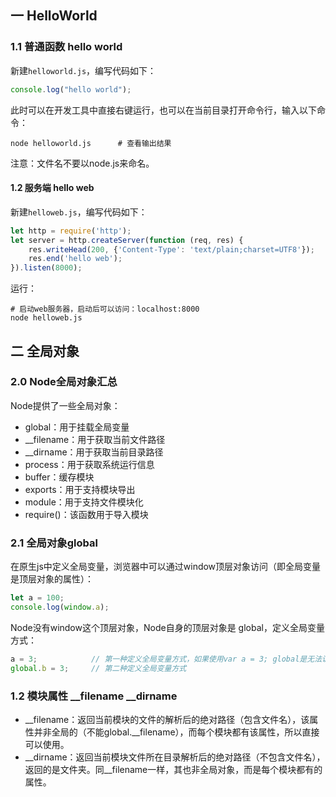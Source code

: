 ## 一 HelloWorld

### 1.1 普通函数 hello world

新建`helloworld.js`，编写代码如下：
```js
console.log("hello world");
```

此时可以在开发工具中直接右键运行，也可以在当前目录打开命令行，输入以下命令：
```
node helloworld.js      # 查看输出结果
```

注意：文件名不要以node.js来命名。

#### 1.2 服务端 hello web

新建`helloweb.js`，编写代码如下：

```js
let http = require('http');
let server = http.createServer(function (req, res) {
    res.writeHead(200, {'Content-Type': 'text/plain;charset=UTF8'});
    res.end('hello web');
}).listen(8000);
```

运行：
```
# 启动web服务器，启动后可以访问：localhost:8000
node helloweb.js
```

## 二 全局对象

### 2.0 Node全局对象汇总

Node提供了一些全局对象：
- global：用于挂载全局变量
- __filename：用于获取当前文件路径
- __dirname：用于获取当前目录路径
- process：用于获取系统运行信息
- buffer：缓存模块
- exports：用于支持模块导出
- module：用于支持文件模块化
- require()：该函数用于导入模块

### 2.1 全局对象global

在原生js中定义全局变量，浏览器中可以通过window顶层对象访问（即全局变量是顶层对象的属性）：
```js
let a = 100;
console.log(window.a);
```

Node没有window这个顶层对象，Node自身的顶层对象是 global，定义全局变量方式：
```js
a = 3;            // 第一种定义全局变量方式，如果使用var a = 3; global是无法访问到的。
global.b = 3;     // 第二种定义全局变量方式
```

### 1.2 模块属性 __filename  __dirname  

- __filename：返回当前模块的文件的解析后的绝对路径（包含文件名），该属性并非全局的（不能global.__filename），而每个模块都有该属性，所以直接可以使用。
- __dirname：返回当前模块文件所在目录解析后的绝对路径（不包含文件名），返回的是文件夹。同__filename一样，其也非全局对象，而是每个模块都有的属性。  
